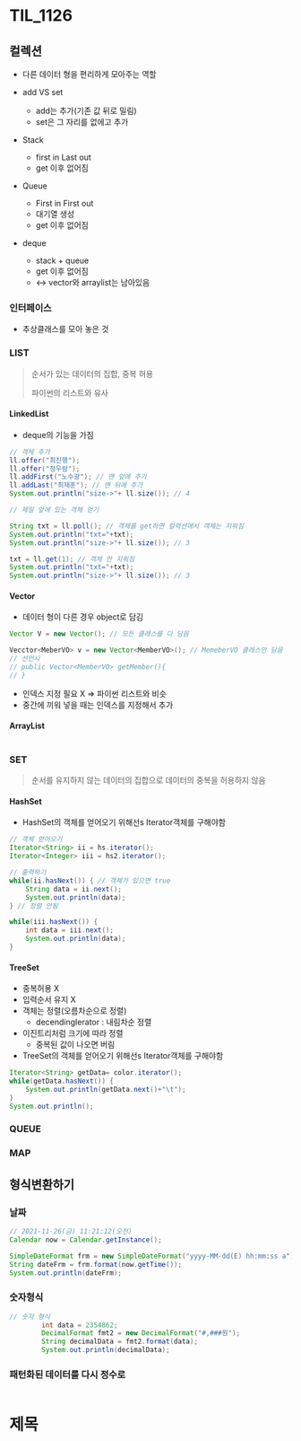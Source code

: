 # TIL_1126

## 컬렉션

- 다른 데이터 형을 편리하게 모아주는 역할

- add VS set
  - add는 추가(기존 값 뒤로 밀림)
  - set은 그 자리를 없에고 추가
- Stack
  - first in Last out
  - get 이후 없어짐
- Queue
  - First in First out
  - 대기열 생성
  - get 이후 없어짐
- deque
  - stack + queue
  - get 이후 없어짐
  - <-> vector와 arraylist는 남아있음

### 인터페이스

- 추상클래스를 모아 놓은 것

### LIST

> 순서가 있는 데이터의 집합, 중복 허용
>
> 파이썬의 리스트와 유사

#### LinkedList

- deque의 기능을 가짐

```java
// 객체 추가
ll.offer("최진행");
ll.offer("정우람");
ll.addFirst("노수광"); // 맨 앞에 추가
ll.addLast("최재훈"); // 맨 뒤에 추가
System.out.println("size->"+ ll.size()); // 4

// 제일 앞에 있는 객체 얻기

String txt = ll.poll(); // 객체를 get하면 컬력션에서 객체는 지워짐
System.out.println("txt="+txt);		
System.out.println("size->"+ ll.size()); // 3

txt = ll.get(1); // 객체 안 지워짐
System.out.println("txt="+txt);	
System.out.println("size->"+ ll.size()); // 3 
```



#### Vector

- 데이터 형이 다른 경우 object로 담김

```java
Vector V = new Vector(); // 모든 클래스를 다 담음

Vecctor<MeberVO> v = new Vector<MemberVO>(); // MemeberVO 클래스만 담음
// 선언시
// public Vector<MemberVO> getMember(){
// }
```

- 인덱스 지정 필요 X => 파이썬 리스트와 비슷
- 중간에 끼워 넣을 때는 인덱스를 지정해서 추가

#### ArrayList

```sql
```





### SET

> 순서를 유지하지 않는 데이터의 집합으로 데이터의 중복을 허용하지 않음

#### HashSet

- HashSet의 객체를 얻어오기 위해선s Iterator객체를 구해야함

```java
// 객체 얻어오기
Iterator<String> ii = hs.iterator();
Iterator<Integer> iii = hs2.iterator();

// 출력하기
while(ii.hasNext()) { // 객체가 있으면 true
    String data = ii.next();
    System.out.println(data);
} // 정렬 안됨

while(iii.hasNext()) {
    int data = iii.next();
    System.out.println(data);
}
```



#### TreeSet

- 중복허용 X
- 입력순서 유지 X
- 객체는 정렬(오름차순으로 정렬)
  - decendingIerator : 내림차순 정렬
- 이진트리처럼 크기에 따라 정렬
  - 중복된 값이 나오면 버림
- TreeSet의 객체를 얻어오기 위해선s Iterator객체를 구해야함

```java
Iterator<String> getData= color.iterator();
while(getData.hasNext()) {
    System.out.println(getData.next()+"\t");
}
System.out.println();
```







### QUEUE



### MAP



## 형식변환하기

### 날짜

```java
// 2021-11-26(금) 11:21:12(오전)
Calendar now = Calendar.getInstance();

SimpleDateFormat frm = new SimpleDateFormat("yyyy-MM-dd(E) hh:mm:ss a");
String dateFrm = frm.format(now.getTime());
System.out.println(dateFrm);

```



### 숫자형식

```java
// 숫자 형식
		int data = 2354862;
		DecimalFormat fmt2 = new DecimalFormat("#,###원");
		String decimalData = fmt2.format(data);
		System.out.println(decimalData);
```



### 패턴화된 데이터를 다시 정수로

```java
```

# 제목

